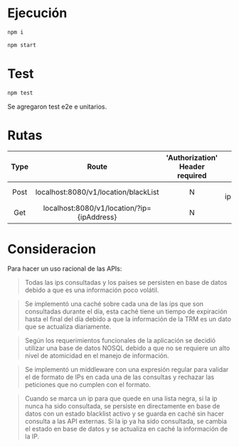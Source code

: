 
# Ejecución

```js
npm i 
```
```js
npm start
```
# Test

```js
npm test
```
Se agregaron test e2e  e unitarios. 

# Rutas

| Type | Route  | 'Authorization' Header required | Body
| :---: | :-: | :-: | :-: | 
| Post | localhost:8080/v1/location/blackList | N | { ip:’{ipAddress}'}
| Get | localhost:8080/v1/location/?ip={ipAddress} | N | Empty

# Consideracion

Para hacer un uso racional de las APIs:

>Todas las ips consultadas y los países se persisten en base de datos debido a que es una información poco volátil.

  

>Se implementó una caché sobre cada una de las ips que son consultadas durante el día, esta caché tiene un tiempo de expiración hasta el final del día debido a que la información de la TRM es un dato que se actualiza diariamente.

  

>Según los requerimientos funcionales de la aplicación se decidió utilizar una base de datos NOSQL debido a que no se requiere un alto nivel de atomicidad en el manejo de información.

  

>Se implementó un middleware con una expresión regular para validar el de formato de IPs en cada una de las consultas y rechazar las peticiones que no cumplen con el formato.

  

>Cuando se marca un ip para que quede en una lista negra, si la ip nunca ha sido consultada, se persiste en directamente en base de datos con un estado blacklist activo y se guarda en caché sin hacer consulta a las API externas. Si la ip ya ha sido consultada, se cambia el estado en base de datos y se actualiza en caché la información de la IP.
  
